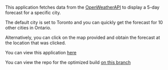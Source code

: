 This application fetches data from the [OpenWeatherAPI](https://openweathermap.org/api) to display a 5-day forecast for a specific city.

The default city is set to Toronto and you can quickly get the forecast for 10 other cities in Ontario.

Alternatively, you can click on the map provided and obtain the forecast at the location that was clicked.

You can view this application [here](https://ryanarine.github.io/Forecast/) <br>

You can view the repo for the optimized build [on this branch](https://github.com/ryanarine/Forecast/tree/gh-pages)
